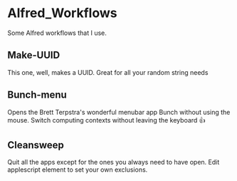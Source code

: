 # Alfred_Workflows

Some Alfred workflows that I use.

## Make-UUID
This one, well, makes a UUID. Great for all your random string needs

## Bunch-menu
Opens the Brett Terpstra's wonderful menubar app Bunch without using the mouse. Switch computing contexts without leaving the keyboard 👍

## Cleansweep
Quit all the apps except for the ones you always need to have open. Edit applescript element to set your own exclusions.
